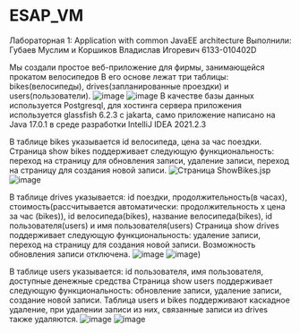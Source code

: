 # ESAP_VM
Лабораторная 1: Application with common JavaEE architecture
Выполнили: Губаев Муслим и Коршиков Владислав Игоревич 6133-010402D

Мы создали простое веб-приложение для фирмы, занимающейся прокатом велосипедов
В его основе лежат три таблицы: bikes(велосипеды), drives(запланированные проездки) и users(пользователи).
![image](https://sun9-76.userapi.com/impg/P6r2zG_X0HOYj-tDeeoeo8JEvGNUY_OODTHKVQ/SOA8QNWrQok.jpg?size=1015x258&quality=96&sign=dd4c9b9c5241fdf71f89bcea4b2cb951&type=album)
![image](https://sun9-80.userapi.com/impg/VkrGki7euYNkNb53EfDjOtrLpNK4a1a_CMMiGg/E41pL2Qs-4I.jpg?size=1021x239&quality=96&sign=d781e1e08e33737932601c100ac21a3c&type=album)
В качестве базы данных используется Postgresql, для хостинга сервера приложения используется glassfish 6.2.3 c jakarta, само приложение написано на Java 17.0.1 в среде разработки IntelliJ IDEA 2021.2.3 

В таблице bikes указывается id велосипеда, цена за час поездки.
Страница show bikes поддерживает следующую функциональность:  переход на страницу для обновления записи, удаление записи, переход на страницу для создания новой записи.
![Страница ShowBikes.jsp](https://sun9-43.userapi.com/impg/ssmJ3Kzn_rr5YqZjkWc6SgvGBq4MmT2iu4sRog/dgyQMEf5rfc.jpg?size=1701x573&quality=96&sign=6d8bd0f503abb8e029d1d8ac64c57e46&type=album)
![image](https://sun9-15.userapi.com/impg/WNGLLfKeCPVf4U8DTXzTaARIosz_uUSDoCIYuQ/U7GpYKpZxR8.jpg?size=1553x362&quality=96&sign=11988d5360597b45b968c72c04675354&type=album)

В таблице drives указывается: id поездки, продолжительность(в часах), стоимость(рассчитывается автоматически: продолжительность x цена за час (bikes)), id велосипеда(bikes), название велосипеда(bikes), id пользователя(users) и имя пользователя(users)
Страница show drives поддерживает следующую функциональность: удаление записи, переход на страницу для создания новой записи. Возможность обновления записи отключена.
![image](https://user-images.githubusercontent.com/78798481/148638859-48f5088c-eda3-4fea-8367-cccb5d7ea0fe.png)
![image](https://user-images.githubusercontent.com/78798481/148639102-e761d7a5-0e2d-41a4-b310-b0f6c6be88f5.png))




В таблице users указывается: id пользователя, имя пользователя, доступные денежные средства
Страница show users поддерживает следующую функциональность: обновление записи, удаление записи, создание новой записи.
Таблица users и bikes поддерживают каскадное удаление, при удалении записи из них, связанные записи из drives также удаляются.
![image](https://user-images.githubusercontent.com/78798481/148639127-544631fe-a56b-4b13-82f5-6e39adc929ce.png)
![image](https://sun9-28.userapi.com/impg/RsuoitDwg37N57kUeDUzNLOXORHhqRWvn0L9fw/TqjPYkuh048.jpg?size=1853x381&quality=96&sign=bd0e9ced372a2ca9bc3b6c87023d2541&type=album)

